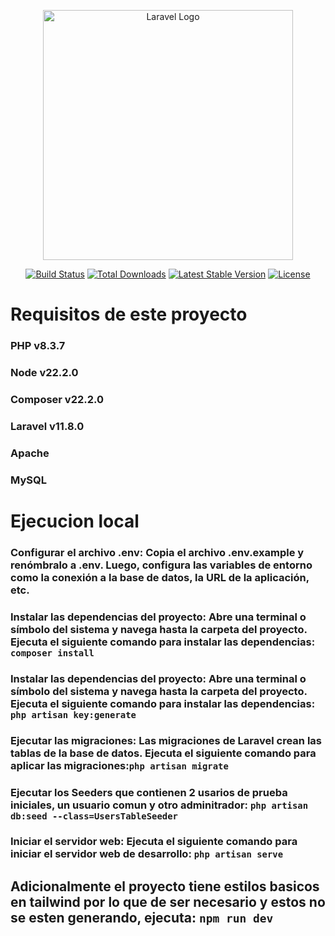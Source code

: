 <p align="center"><a href="https://laravel.com" target="_blank"><img src="https://raw.githubusercontent.com/laravel/art/master/logo-lockup/5%20SVG/2%20CMYK/1%20Full%20Color/laravel-logolockup-cmyk-red.svg" width="400" alt="Laravel Logo"></a></p>

<p align="center">
<a href="https://github.com/laravel/framework/actions"><img src="https://github.com/laravel/framework/workflows/tests/badge.svg" alt="Build Status"></a>
<a href="https://packagist.org/packages/laravel/framework"><img src="https://img.shields.io/packagist/dt/laravel/framework" alt="Total Downloads"></a>
<a href="https://packagist.org/packages/laravel/framework"><img src="https://img.shields.io/packagist/v/laravel/framework" alt="Latest Stable Version"></a>
<a href="https://packagist.org/packages/laravel/framework"><img src="https://img.shields.io/packagist/l/laravel/framework" alt="License"></a>
</p>

# Requisitos de este proyecto


### **PHP v8.3.7**
### **Node v22.2.0**
### **Composer v22.2.0**
### **Laravel v11.8.0**
### Apache
### MySQL

# Ejecucion local

### Configurar el archivo .env: Copia el archivo .env.example y renómbralo a .env. Luego, configura las variables de entorno como la conexión a la base de datos, la URL de la aplicación, etc.
### Instalar las dependencias del proyecto: Abre una terminal o símbolo del sistema y navega hasta la carpeta del proyecto. Ejecuta el siguiente comando para instalar las dependencias: `composer install`
### Instalar las dependencias del proyecto: Abre una terminal o símbolo del sistema y navega hasta la carpeta del proyecto. Ejecuta el siguiente comando para instalar las dependencias: `php artisan key:generate`
### Ejecutar las migraciones: Las migraciones de Laravel crean las tablas de la base de datos. Ejecuta el siguiente comando para aplicar las migraciones:`php artisan migrate`
### Ejecutar los Seeders que contienen 2 usarios de prueba iniciales, un usuario comun y otro adminitrador: `php artisan db:seed --class=UsersTableSeeder`
### Iniciar el servidor web: Ejecuta el siguiente comando para iniciar el servidor web de desarrollo: `php artisan serve`

## Adicionalmente el proyecto tiene estilos basicos en tailwind por lo que de ser necesario y estos no se esten generando, ejecuta: `npm run dev`
